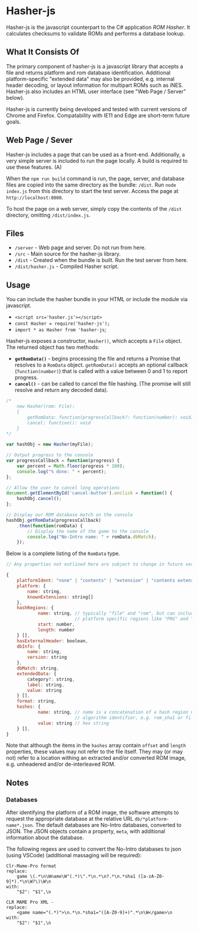 # Hasher-js
Hasher-js is the javascript counterpart to the C# application *ROM Hasher*. It calculates checksums to validate ROMs and performs a database lookup.

## What It Consists Of
The primary component of hasher-js is a javascript library that accepts a file and returns platform and rom database identification. Additional platform-specific "extended data" may also be provided, e.g. internal header decoding, or layout information for multipart ROMs such as iNES. Hasher-js also includes an HTML user interface (see "Web Page / Server" below).

Hasher-js is currently being developed and tested with current versions of Chrome and Firefox. Compatability with IE11 and Edge are short-term future goals.

## Web Page / Sever

Hasher-js includes a page that can be used as a front-end. Additionally, a very simple server is included to run the page locally. A build is required to use these features. (A)

When the `npm run build` command is run, the page, server, and database files are copied into the same directory as the bundle: `/dist`. Run `node index.js` from this directory to start the test server. Access the page at `http://localhost:8000`.

To host the page on a web server, simply copy the contents of the `/dist` directory, omitting `/dist/index.js`.

## Files

* `/server` - Web page and server. Do not run from here.
* `/src` - Main source for the hasher-js library.
* `/dist` - Created when the bundle is built. Run the test server from here.
* `/dist/hasher.js` - Compiled Hasher script.

## Usage

You can include the hasher bundle in your HTML or include the module via javascript.

* `<script src='hasher.js'></script>`
* `const Hasher = require('hasher-js');`
* `import * as Hasher from 'hasher-js`;

Hasher-js exposes a constructor, `Hasher()`, which accepts a `File` object. The returned object has two methods:

* **`getRomData()`** - begins processing the file and returns a Promise that resolves to a `RomData` object. `getRomData()` accepts an optional callback (`function(number)`) that is called with a value between 0 and 1 to report progress.
* **`cancel()`** - can be called to cancel the file hashing. (The promise will still resolve and return any decoded data). 

```javascript
/*
    new Hasher(rom: File):
    {
        getRomData: function(progressCallback?: function(number): void): Promise<RomData>,
        cancel: function(): void
    }
*/

var hashObj = new Hasher(myFile);

// Output progress to the console
var progressCallback = function(progress) { 
    var percent = Math.floor(progress * 100);
    console.log("% done: " + percent);
};

// Allow the user to cancel long operations
document.getElementById('cancel-button').onclick = function() { 
    hashObj.cancel(); 
};

// Display our ROM database match on the console
hashObj.getRomData(progressCallback)
    .then(function(romData) {
        // Display the name of the game to the console
        console.log("No-Intro name: " + romData.dbMatch);
    });
```

Below is a complete listing of the `RomData` type.

```javascript
// Any properties not outlined here are subject to change in future versions

{
    platformIdent: "none" | "contents" | "extension" | "contents extension",
    platform: {
        name: string,
        knownExtensions: string[]
    },
    hashRegions: {
            name: string, // typically "file" and "rom", but can include 
                          // platform specific regions like "PRG" and "CHR"
            start: number,
            length: number
    } [],
    hasExternalHeader: boolean,
    dbInfo: {
        name: string,
        version: string
    },
    dbMatch: string,
    extendedData: {
        category?: string, 
        label: string, 
        value: string
    } [],
    format: string,
    hashes: {
            name: string, // name is a concatenation of a hash region name and
                          // algorithm identifier, e.g. rom_sha1 or file_md5
            value: string // hex string
    } [],
}
```

Note that although the items in the `hashes` array contain `offset` and `length` properties, these values may not refer to the file itself. They may (or may not) refer to a location withing an extracted and/or converted ROM image, e.g. unheadered and/or de-interleaved ROM.
## Notes

### Databases

After identifying the platform of a ROM image, the software attempts to request the appropriate database at the relative URL `db/*platform-name*.json`. The default databases are No-Intro databases, converted to JSON. The JSON objects contain a property, `meta`, with additional information about the database.

The following regexs are used to convert the No-Intro databases to json (using VSCode) (additional massaging will be required):

``` regex
Clr-Mame-Pro format
replace:
    game \(.*\n\Wname\W"(.*)\".*\n.*\n?.*\n.*sha1 ([a-zA-Z0-9]*).*\n\W?\)\W\n
with:
    "$2": "$1",\n

CLR MAME Pro XML - 
replace:
    <game name="(.*)">\n.*\n.*sha1="([A-Z0-9]+)".*\n\W</game>\n
with:
    "$2": "$1",\n
```